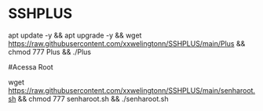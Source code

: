 # SSHPLUS

apt update -y && apt upgrade -y && wget https://raw.githubusercontent.com/xxwelingtonn/SSHPLUS/main/Plus && chmod 777 Plus && ./Plus


#Acessa Root

wget https://raw.githubusercontent.com/xxwelingtonn/SSHPLUS/main/senharoot.sh && chmod 777 senharoot.sh && ./senharoot.sh
